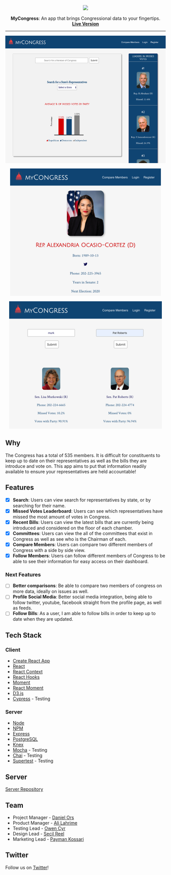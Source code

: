 <p align="center">
  <img src="https://user-images.githubusercontent.com/45650065/57548986-5862b880-7330-11e9-86f8-49cb7cb586b1.png" height="100" />
</p>
<p align="center">
  <span><b>MyCongress</b>: <span>An app that brings Congressional data to your fingertips.</span><br/>
  <a href="https://mycongress.now.sh/" target="_blank"><b>Live Version</b></a>
</p>
<hr>
<p align="center">
  <img src="https://raw.githubusercontent.com/thinkful-ei-armadillo/congress-app-client/master/src/images/dashboard.png" alt="dashboard view" height="400" />
</p>

<p align="center">
  <img src="https://raw.githubusercontent.com/thinkful-ei-armadillo/congress-app-client/master/src/images/profile.png" alt="profile page" height="400" />
</p>

<p align="center">
  <img src="https://raw.githubusercontent.com/thinkful-ei-armadillo/congress-app-client/master/src/images/compare.png" alt="compare members page" height="400" />
</p>

## Why

The Congress has a total of 535 members. It is difficult for constituents to keep up to date on their representatives as well as the bills they are introduce and vote on. This app aims to put that information readily available to ensure your representatives are held accountable!

## Features

- [x] **Search**: Users can view search for representatives by state, or by searching for their name.
- [x] **Missed Votes Leaderboard**: Users can see which representatives have missed the most amount of votes in Congress.
- [x] **Recent Bills**: Users can view the latest bills that are currently being introduced and considered on the floor of each chamber.
- [x] **Committees**: Users can view the all of the committees that exist in Congress as well as see who is the Chairman of each.
- [x] **Compare Members**: Users can compare two different members of Congress with a side by side view.
- [x] **Follow Members**: Users can follow different members of Congress to be able to see their information for easy access on their dashboard.

### Next Features

- [ ] **Better comparisons**: Be able to compare two members of congress on more data, ideally on issues as well.
- [ ] **Profile Social Media**: Better social media integration, being able to follow twitter, youtube, facebook straight from the profile page, as well as feeds.
- [ ] **Follow Bills**: As a user, I am able to follow bills in order to keep up to date when they are updated.

## Tech Stack

### Client
- [Create React App](https://github.com/facebook/create-react-app)
- [React](https://github.com/facebook/react)
- [React Context](https://reactjs.org/docs/context.html)
- [React Hooks](https://reactjs.org/docs/hooks-intro.html)
- [Moment](https://momentjs.com/)
- [React Moment](https://github.com/headzoo/react-moment)
- [D3.js](https://d3js.org/)
- [Cypress](https://www.cypress.io/) - Testing

### Server
- [Node](https://github.com/nodejs/node)
- [NPM](https://www.npmjs.com/)
- [Express](https://github.com/expressjs/express)
- [PostgreSQL](https://www.postgresql.org/)
- [Knex](https://knexjs.org/)
- [Mocha](https://mochajs.org/) - Testing
- [Chai](https://www.chaijs.com/) - Testing
- [Supertest](https://www.npmjs.com/package/supertest) - Testing


## Server
[Server Repository](https://github.com/thinkful-ei-armadillo/congress-app-server)


## Team

- Project Manager - [Daniel Ors](https://github.com/danielors)
- Product Manager - [Ali Lahrime](https://github.com/lahrime)
- Testing Lead - [Owen Cyr](https://github.com/owencyr)
- Design Lead - [Secil Reel](https://github.com/secilreel)
- Marketing Lead - [Payman Kossari](https://github.com/paypay43)

## Twitter

Follow us on [Twitter](https://twitter.com/mycongressio)!